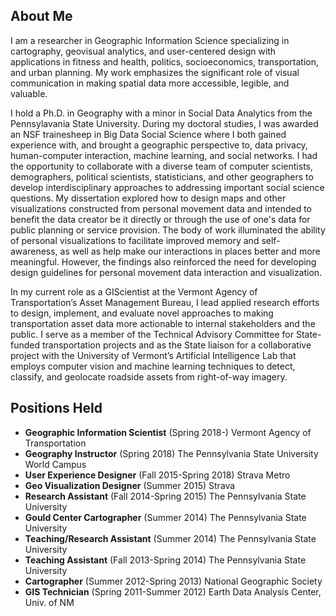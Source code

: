 ## About Me

I am a researcher in Geographic Information Science specializing in cartography, geovisual analytics, and user-centered design with applications in fitness and health, politics, socioeconomics, transportation, and urban planning. My work emphasizes the significant role of visual communication in making spatial data more accessible, legible, and valuable.

I hold a Ph.D. in Geography with a minor in Social Data Analytics from the Pennsylavania State University. During my doctoral studies, I was awarded an NSF trainesheep in Big Data Social Science where I both gained experience with, and brought a geographic perspective to, data privacy, human-computer interaction, machine learning, and social networks. I had the opportunity to collaborate with a diverse team of computer scientists, demographers, political scientists, statisticians, and other geographers to develop interdisciplinary approaches to addressing important social science questions. My dissertation explored how to design maps and other visualizations constructed from personal movement data and intended to benefit the data creator be it directly or through the use of one's data for public planning or service provision. The body of work illuminated the ability of personal visualizations to facilitate improved memory and self-awareness, as well as help make our interactions in places better and more meaningful. However, the findings also reinforced the need for developing design guidelines for personal movement data interaction and visualization. 

In my current role as a GIScientist at the Vermont Agency of Transportation’s Asset Management Bureau, I lead applied research efforts to design, implement, and evaluate novel approaches to making transportation asset data more actionable to internal stakeholders and the public. I serve as a member of the Technical Advisory Committee for State-funded transportation projects and as the State liaison for a collaborative project with the University of Vermont’s Artificial Intelligence Lab that employs computer vision and machine learning techniques to detect, classify, and geolocate roadside assets from right-of-way imagery.



## Positions Held

* __Geographic Information Scientist__ (Spring 2018-) Vermont Agency of Transportation
* __Geography Instructor__ (Spring 2018) The Pennsylvania State University World Campus
* __User Experience Designer__ (Fall 2015-Spring 2018) Strava Metro
* __Geo Visualization Designer__ (Summer 2015) Strava
* __Research Assistant__ (Fall 2014-Spring 2015) The Pennsylvania State University
* __Gould Center Cartographer__ (Summer 2014) The Pennsylvania State University
* __Teaching/Research Assistant__ (Summer 2014) The Pennsylvania State University
* __Teaching Assistant__ (Fall 2013-Spring 2014) The Pennsylvania State University
* __Cartographer__ (Summer 2012-Spring 2013) National Geographic Society
* __GIS Technician__ (Spring 2011-Summer 2012) Earth Data Analysis Center, Univ. of NM


